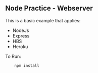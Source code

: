 ## Node Practice - Webserver

This is a basic example that applies:
- NodeJs
- Express
- HBS
- Heroku

To Run:
```
    npm install
```